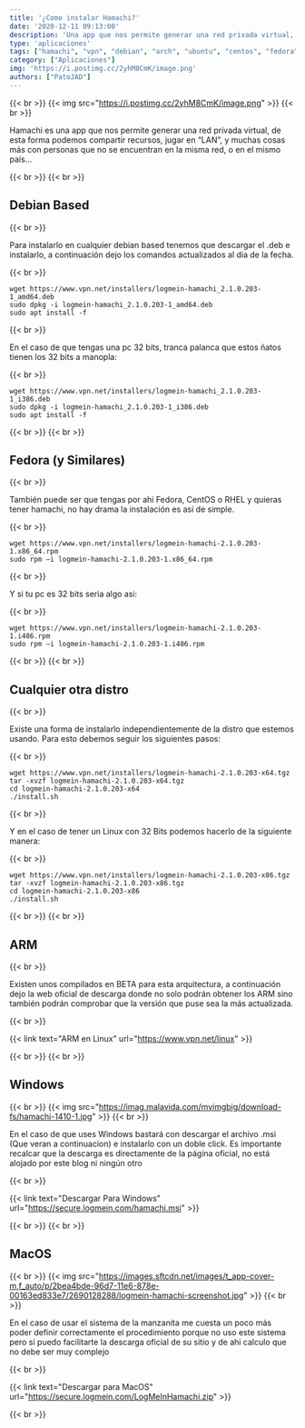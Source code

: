```yaml
---
title: '¿Como instalar Hamachi?'
date: '2020-12-11 09:13:00'
description: 'Una app que nos permite generar una red privada virtual, de esta forma podemos compartir recursos, jugar en “LAN”, y muchas cosas mas...'
type: 'aplicaciones'
tags: ["hamachi", "vpn", "debian", "arch", "ubuntu", "centos", "fedora" , "rhel", "macos", "windows", "vpn", "logmain", "instalar", "deb", "rpm"]
category: ["Aplicaciones"]
img: 'https://i.postimg.cc/2yhM8CmK/image.png'
authors: ["PatoJAD"]
---
```


{{< br >}}
{{< img src="https://i.postimg.cc/2yhM8CmK/image.png" >}}
{{< br >}}

Hamachi es una app que nos permite generar una red privada virtual, de esta forma podemos compartir recursos, jugar en “LAN”, y muchas cosas más con personas que no se encuentran en la misma red, o en el mismo país…

{{< br >}}
{{< br >}}

## Debian Based

{{< br >}}

Para instalarlo en cualquier debian based tenemos que descargar el .deb e instalarlo, a continuación dejo los comandos actualizados al dia de la fecha.

{{< br >}}

```shell
wget https://www.vpn.net/installers/logmein-hamachi_2.1.0.203-1_amd64.deb
sudo dpkg -i logmein-hamachi_2.1.0.203-1_amd64.deb
sudo apt install -f
```

{{< br >}}

En el caso de que tengas una pc 32 bits, tranca palanca que estos ñatos tienen los 32 bits a manopla:

{{< br >}}

```shell
wget https://www.vpn.net/installers/logmein-hamachi_2.1.0.203-1_i386.deb
sudo dpkg -i logmein-hamachi_2.1.0.203-1_i386.deb
sudo apt install -f
```

{{< br >}}
{{< br >}}

## Fedora (y Similares)

{{< br >}}

También puede ser que tengas por ahi Fedora, CentOS o RHEL y quieras tener hamachi, no hay drama la instalación es asi de simple.

{{< br >}}

```shell
wget https://www.vpn.net/installers/logmein-hamachi-2.1.0.203-1.x86_64.rpm
sudo rpm –i logmein-hamachi-2.1.0.203-1.x86_64.rpm
```

{{< br >}}

Y si tu pc es 32 bits seria algo asi:

{{< br >}}

```shell
wget https://www.vpn.net/installers/logmein-hamachi-2.1.0.203-1.i486.rpm
sudo rpm –i logmein-hamachi-2.1.0.203-1.i486.rpm
```

{{< br >}}
{{< br >}}

## Cualquier otra distro

{{< br >}}

Existe una forma de instalarlo independientemente de la distro que estemos usando. Para esto debemos seguir los siguientes pasos:

{{< br >}}

```shell
wget https://www.vpn.net/installers/logmein-hamachi-2.1.0.203-x64.tgz
tar -xvzf logmein-hamachi-2.1.0.203-x64.tgz
cd logmein-hamachi-2.1.0.203-x64
./install.sh
```

{{< br >}}

Y en el caso de tener un Linux con 32 Bits podemos hacerlo de la siguiente manera:

{{< br >}}

```shell
wget https://www.vpn.net/installers/logmein-hamachi-2.1.0.203-x86.tgz
tar -xvzf logmein-hamachi-2.1.0.203-x86.tgz
cd logmein-hamachi-2.1.0.203-x86
./install.sh
```

{{< br >}}
{{< br >}}

## ARM

{{< br >}}

Existen unos compilados en BETA para esta arquitectura, a continuación dejo la web oficial de descarga donde no solo podrán obtener los ARM sino también podrán comprobar que la versión que puse sea la más actualizada.

{{< br >}}

{{< link text="ARM en Linux" url="https://www.vpn.net/linux" >}}

{{< br >}}
{{< br >}}

## Windows

{{< br >}}
{{< img src="https://imag.malavida.com/mvimgbig/download-fs/hamachi-1410-1.jpg" >}}
{{< br >}}

En el caso de que uses Windows bastará con descargar el archivo .msi (Que veran a continuacion) e instalarlo con un doble click. Es importante recalcar que la descarga es directamente de la página oficial, no está alojado por este blog ni ningún otro

{{< br >}}

{{< link text="Descargar Para Windows" url="https://secure.logmein.com/hamachi.msi" >}}

{{< br >}}
{{< br >}}

## MacOS

{{< br >}}
{{< img src="https://images.sftcdn.net/images/t_app-cover-m,f_auto/p/2bea4bde-96d7-11e6-878e-00163ed833e7/2690128288/logmein-hamachi-screenshot.jpg" >}}
{{< br >}}

En el caso de usar el sistema de la manzanita me cuesta un poco más poder definir correctamente el procedimiento porque no uso este sistema pero si puedo facilitarte la descarga oficial de su sitio y de ahi calculo que no debe ser muy complejo

{{< br >}}

{{< link text="Descargar para MacOS" url="https://secure.logmein.com/LogMeInHamachi.zip" >}}

{{< br >}}
